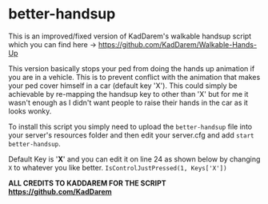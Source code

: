 # better-handsup
This is an improved/fixed version of KadDarem's walkable handsup script which you can find here -> https://github.com/KadDarem/Walkable-Hands-Up

This version basically stops your ped from doing the hands up animation if you are in a vehicle. This is to prevent conflict with the animation that makes your ped cover himself in a car (default key 'X'). This could simply be achievable by re-mapping the handsup key to other than 'X' but for me it wasn't enough as I didn't want people to raise their hands in the car as it looks wonky.

To install this script you simply need to upload the `better-handsup` file into your server's resources folder and then edit your server.cfg and add `start better-handsup`.

Default Key is '__X__' and you can edit it on line 24 as shown below by changing `X` to whatever you like better.                      ```IsControlJustPressed(1, Keys['X'])```

**ALL CREDITS TO KADDAREM FOR THE SCRIPT
https://github.com/KadDarem**
